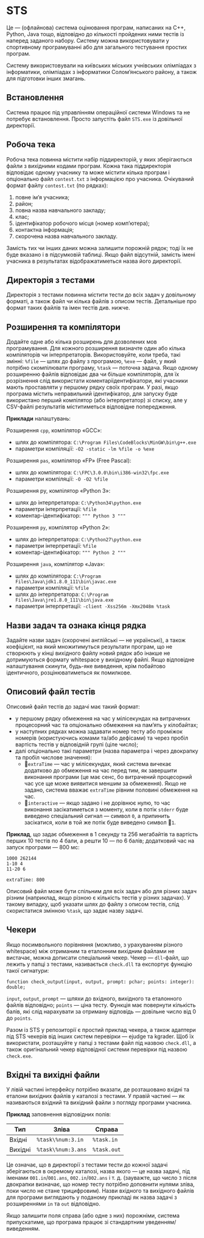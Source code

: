 # STS

Це — (офлайнова) система оцінювання програм, написаних на C++, Python, Java тощо, відповідно до кількості пройдених ними тестів із наперед заданого набору. Систему можна використовувати у спортивному програмуванні або для загального тестування простих програм.

Систему використовували на київських міських учнівських олімпіадах з інформатики, олімпіадах з інформатики Солом’янського району, а також для підготовки інших змагань.


## Встановлення

Система працює під управлінням операційної системи Windows та не потребує встановлення. Просто запустіть файл `STS.exe` із довільної директорії.


## Робоча тека

Робоча тека повинна містити набір піддиректорій, у яких зберігаються файли з вихідними кодами програм. Кожна така піддиректорія відповідає одному учаснику та може містити кілька програм і опціонально файл `contest.txt` з інформацією про учасника. Очікуваний формат файлу `contest.txt` (по рядках):

1) повне ім’я учасника;
2) район;
3) повна назва навчального закладу;
4) клас;
5) ідентифікатор робочого місця (номер комп’ютера);
6) контактна інформація;
7) скорочена назва навчального закладу.

Замість тих чи інших даних можна залишити порожній рядок; тоді їх не буде вказано і в підсумковій таблиці. Якщо файл відсутній, замість імені учасника в результатах відображатиметься назва його директорії.


## Директорія з тестами

Директорія з тестами повинна містити тести до всіх задач у довільному форматі, а також файл чи кілька файлів з описом тестів. Детальніше про формат таких файлів та імен тестів див. нижче.


## Розширення та компілятори

Додайте одне або кілька розширень для дозволених мов програмування. Для кожного розширення визначте один або кілька компіляторів чи інтерпретаторів. Використовуйте, коли треба, такі змінні: `%file` — шлях до файлу з програмою, `%exe` — файл, у який потрібно скомпілювати програму, `%task` — поточна задача. Якщо одному розширенню файлів відповідає два чи більше компіляторів, для їх розрізнення слід використати коментаріідентифікатори, які учасники мають проставляти у першому рядку своїх програм. У разі, якщо програма містить неправильний ідентифікатор, для запуску буде використано перший компілятор (або інтерпретатор) зі списку, але у CSV-файлі результатів міститиметься відповідне попередження.

**Приклади** налаштувань:

Розширення `cpp`, компілятор «GCC»:
- шлях до компілятора: `C:\Program Files\CodeBlocks\MinGW\bin\g++.exe`
- параметри компіляції: `-O2 -static -lm %file -o %exe`

Розширення `pas`, компілятор «FP» (Free Pascal):
- шлях до компілятора: `C:\FPC\3.0.0\bin\i386-win32\fpc.exe`
- параметри компіляції: `-O -O2 %file`

Розширення py, компілятор «Python 3»:
- шлях до інтерпретатора: `C:\Python34\python.exe`
- параметри інтерпретації: `%file`
- коментар-ідентифікатор: `""" Python 3 """`

Розширення `py`, компілятор «Python 2»:
- шлях до інтерпретатора: `C:\Python27\python.exe`
- параметри інтерпретації: `%file`
- коментар-ідентифікатор: `""" Python 2 """`

Розширення `java`, компілятор «Java»:
- шлях до компілятора: `C:\Program Files\Java\jdk1.8.0_111\bin\javac.exe`
- параметри компіляції: `%file`
- шлях до інтерпретатора: `C:\Program Files\Java\jre1.8.0_111\bin\java.exe`
- параметри інтерпретації: `-client -Xss256m -Xmx2048m %task`


## Назви задач та ознака кінця рядка

Задайте назви задач (скорочені англійські — не українські), а також коефіцієнт, на який множитимуться результати програм, що не створюють у кінці вихідного файлу новий рядок або інакше не дотримуються формату whitespace у вихідному файлі. Якщо відповідне налаштування скинути, будь-яке виведення, крім побайтово ідентичного, розцінюватиметься як помилкове.


## Описовий файл тестів

Описовий файл тестів до задачі має такий формат:
- у першому рядку обмеження на час у мілісекундах на витрачених процесорний час та опціонально обмеження на пам’ять у кілобайтах;
- у наступних рядках можна задавати номер тесту або проміжок номерів (користуючись комами та/або дефісами) та через пробіл вартість тестів у відповідній групі (ціле число);
- далі опціонально такі параметри (назва параметра і через двокрапку та пробіл числове значення):
  - ￿`extraTime` — час у мілісекундах, який система вичекає додатково до обмеження на час перед тим, як завершити виконання програми (це має сенс, бо витрачений процесорний час усе ще може виявитися меншим за обмеження). Якщо не задано, система вважає `extraTime` рівним половині обмеження на час. 
  - ￿`interactive` — якщо задано і не дорівнює нулю, то час виконання засікатиметься з моменту, коли в потік `stderr` буде виведено спеціальний сигнал — символ `0`, а припинить засікатися, коли в той же потік буде виведено символ ￿`1`.

**Приклад**, що задає обмеження в 1 секунду та 256 мегабайтів та вартість перших 10 тестів по 4 бали, а решти 10 — по 6 балів; додатковий час на запуск програми — 800 мс:

```
1000 262144
1-10 4
11-20 6

extraTime: 800
```

Описовий файл може бути спільним для всіх задач або для різних задач різним (наприклад, якщо різною є кількість тестів у різних задачах). У такому випадку, щоб указати шлях до файлу з описом тестів, слід скористатися змінною `%task`, що задає назву задачі.


## Чекери

Якщо посимвольного порівняння (можливо, з урахуванням різного whitespace) між отриманим та еталонним вихідним файлами не вистачає, можна дописати спеціальний чекер. Чекер — `dll`-файл, що лежить у папці з тестами, називається `check.dll` та експортує функцію такої сигнатури:

```
function check_output(input, output, prompt: pchar; points: integer): double;
```

`input`, `output`, `prompt` — шляхи до вхідного, вихідного та еталонного файлів відповідно; `points` — ціна тесту. Функція має повернути кількість балів, які слід нарахувати за отриману відповідь — довільне число від 0 до `points`.

Разом із STS у репозиторії є простий приклад чекера, а також адаптери під STS чекерів від інших систем перевірки — ejudge та kgrader. Щоб їх використати, розташуйте у папці з тестами файл під назвою `check.dll`, а також оригінальний чекер відповідної системи перевірки під назвою `check.exe`.


## Вхідні та вихідні файли

У лівій частині інтерфейсу потрібно вказати, де розташовано вхідні та еталони вихідних файлів у каталозі з тестами. У правій частині — як називаються вхідний та вихідний файли з погляду програми учасника.

**Приклад** заповнення відповідних полів:

| Тип     | Зліва              | Справа      |
|---------|--------------------|-------------|
| Вхідні  | `%task\%num:3.in`  | `%task.in`  |
| Вихідні | `%task\%num:3.ans` | `%task.out` |

Це означає, що в директорії з тестами тести до кожної задачі зберігаються в окремому каталозі, назва якого — це назва задачі, під іменами `001.in`/`001.ans`, `002.in`/`002.ans` і т. д. (зауважте, що число `3` після двокрапки визначає, що номер тесту потрібно доповнити нулями зліва, поки число не стане трицифровим). Назви вхідного та вихідного файлів для програми виглядають у поданому прикладі як назва задачі з розширеннями `in` та `out` відповідно.

Якщо залишити поля справа (або одне з них) порожніми, система припускатиме, що програма працює зі стандартним уведенням/виведенням.